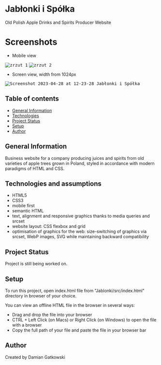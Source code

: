 # Jabłonki i Spółka

Old Polish Apple Drinks and Spirits Producer Website

# Screenshots

- Mobile view

<kbd>![zrzut 1](https://user-images.githubusercontent.com/83064936/234964528-59b7a3db-2026-484a-871e-8a51d52b337f.png)</kbd>
<kbd>![zrzut 2](https://user-images.githubusercontent.com/83064936/234964552-f2fd1ce0-304a-486b-bbf0-0af738b7d3da.png)</kbd>

- Screen view, width from 1024px

<kbd>![Screenshot 2023-04-28 at 12-23-28 Jabłonki i Spółka](https://user-images.githubusercontent.com/83064936/235123054-6a27415c-9d98-47ae-97fe-b0eb7a299c3e.png)</kbd>

## Table of contents

- [General Information](#general-information)
- [Technologies](#technologies)
- [Project Status](#project-status)
- [Setup](#setup)
- [Author](#author)

## General Information

Business website for a company producing juices and spirits from old varieties of apple trees grown in Poland, styled in accordance with modern paradigms of HTML and CSS.

## Technologies and assumptions 

- HTML5
- CSS3
- mobile first 
- semantic HTML 
- text, alignment and responsive graphics thanks to media queries and srcset
- website layout: CSS flexbox and grid
- optimisation of graphics for the web: size-switching of graphics via srcset, WebP images, SVG while maintaining backward compatibility 

## Project Status

Project is still being worked on.

## Setup

To run this project, open index.html file from "Jablonki/src/index.html" directory in browser of your choice.

You can view an offline HTML file in the browser in several ways:

- Drag and drop the file into your browser
- CTRL + Left Click (on Macs) or Right Click (on Windows) to open the file with a browser
- Copy the full path of your file and paste the file in your browser bar

## Author

Created by Damian Gatkowski <br />
